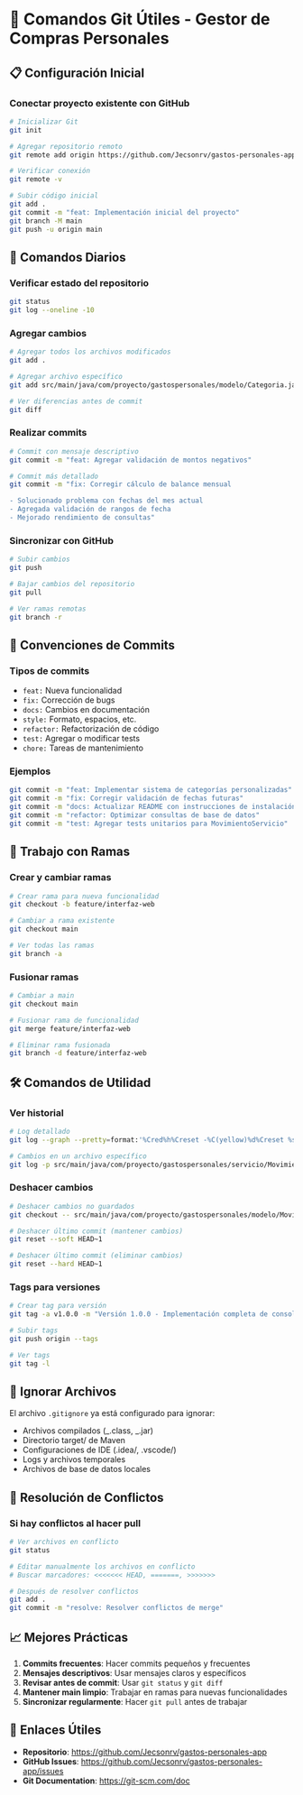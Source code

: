 # 🔧 Comandos Git Útiles - Gestor de Compras Personales

## 📋 Configuración Inicial

### Conectar proyecto existente con GitHub

```bash
# Inicializar Git
git init

# Agregar repositorio remoto
git remote add origin https://github.com/Jecsonrv/gastos-personales-app.git

# Verificar conexión
git remote -v

# Subir código inicial
git add .
git commit -m "feat: Implementación inicial del proyecto"
git branch -M main
git push -u origin main
```

## 🚀 Comandos Diarios

### Verificar estado del repositorio

```bash
git status
git log --oneline -10
```

### Agregar cambios

```bash
# Agregar todos los archivos modificados
git add .

# Agregar archivo específico
git add src/main/java/com/proyecto/gastospersonales/modelo/Categoria.java

# Ver diferencias antes de commit
git diff
```

### Realizar commits

```bash
# Commit con mensaje descriptivo
git commit -m "feat: Agregar validación de montos negativos"

# Commit más detallado
git commit -m "fix: Corregir cálculo de balance mensual

- Solucionado problema con fechas del mes actual
- Agregada validación de rangos de fecha
- Mejorado rendimiento de consultas"
```

### Sincronizar con GitHub

```bash
# Subir cambios
git push

# Bajar cambios del repositorio
git pull

# Ver ramas remotas
git branch -r
```

## 🌟 Convenciones de Commits

### Tipos de commits

-   `feat:` Nueva funcionalidad
-   `fix:` Corrección de bugs
-   `docs:` Cambios en documentación
-   `style:` Formato, espacios, etc.
-   `refactor:` Refactorización de código
-   `test:` Agregar o modificar tests
-   `chore:` Tareas de mantenimiento

### Ejemplos

```bash
git commit -m "feat: Implementar sistema de categorías personalizadas"
git commit -m "fix: Corregir validación de fechas futuras"
git commit -m "docs: Actualizar README con instrucciones de instalación"
git commit -m "refactor: Optimizar consultas de base de datos"
git commit -m "test: Agregar tests unitarios para MovimientoServicio"
```

## 🔄 Trabajo con Ramas

### Crear y cambiar ramas

```bash
# Crear rama para nueva funcionalidad
git checkout -b feature/interfaz-web

# Cambiar a rama existente
git checkout main

# Ver todas las ramas
git branch -a
```

### Fusionar ramas

```bash
# Cambiar a main
git checkout main

# Fusionar rama de funcionalidad
git merge feature/interfaz-web

# Eliminar rama fusionada
git branch -d feature/interfaz-web
```

## 🛠️ Comandos de Utilidad

### Ver historial

```bash
# Log detallado
git log --graph --pretty=format:'%Cred%h%Creset -%C(yellow)%d%Creset %s %Cgreen(%cd) %C(bold blue)<%an>%Creset' --abbrev-commit --date=short

# Cambios en un archivo específico
git log -p src/main/java/com/proyecto/gastospersonales/servicio/MovimientoServicio.java
```

### Deshacer cambios

```bash
# Deshacer cambios no guardados
git checkout -- src/main/java/com/proyecto/gastospersonales/modelo/Movimiento.java

# Deshacer último commit (mantener cambios)
git reset --soft HEAD~1

# Deshacer último commit (eliminar cambios)
git reset --hard HEAD~1
```

### Tags para versiones

```bash
# Crear tag para versión
git tag -a v1.0.0 -m "Versión 1.0.0 - Implementación completa de consola"

# Subir tags
git push origin --tags

# Ver tags
git tag -l
```

## 📂 Ignorar Archivos

El archivo `.gitignore` ya está configurado para ignorar:

-   Archivos compilados (_.class, _.jar)
-   Directorio target/ de Maven
-   Configuraciones de IDE (.idea/, .vscode/)
-   Logs y archivos temporales
-   Archivos de base de datos locales

## 🚨 Resolución de Conflictos

### Si hay conflictos al hacer pull

```bash
# Ver archivos en conflicto
git status

# Editar manualmente los archivos en conflicto
# Buscar marcadores: <<<<<<< HEAD, =======, >>>>>>>

# Después de resolver conflictos
git add .
git commit -m "resolve: Resolver conflictos de merge"
```

## 📈 Mejores Prácticas

1. **Commits frecuentes**: Hacer commits pequeños y frecuentes
2. **Mensajes descriptivos**: Usar mensajes claros y específicos
3. **Revisar antes de commit**: Usar `git status` y `git diff`
4. **Mantener main limpio**: Trabajar en ramas para nuevas funcionalidades
5. **Sincronizar regularmente**: Hacer `git pull` antes de trabajar

## 🔗 Enlaces Útiles

-   **Repositorio**: https://github.com/Jecsonrv/gastos-personales-app
-   **GitHub Issues**: https://github.com/Jecsonrv/gastos-personales-app/issues
-   **Git Documentation**: https://git-scm.com/doc
